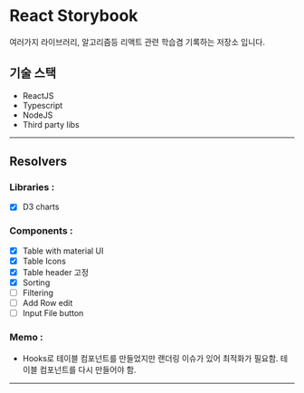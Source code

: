 # React Storybook

여러가지 라이브러리, 알고리즘등 리액트 관련 학습겸 기록하는 저장소 입니다.

## 기술 스택

- ReactJS
- Typescript
- NodeJS
- Third party libs

---

## Resolvers

### Libraries :

- [x] D3 charts

### Components :

- [x] Table with material UI
- [x] Table Icons
- [x] Table header 고정
- [x] Sorting
- [ ] Filtering
- [ ] Add Row edit
- [ ] Input File button

### Memo :

- Hooks로 테이블 컴포넌트를 만들었지만 랜더링 이슈가 있어 최적화가 필요함.
  테이블 컴포넌트를 다시 만들어야 함.

---
